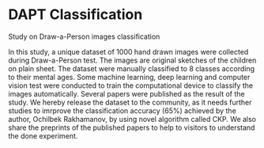 # DAPT Classification
Study on Draw-a-Person images classification

In this study, a unique dataset of 1000 hand drawn images were collected during Draw-a-Person test. The images are original sketches of the children on plain sheet. The dataset were manually classified to 8 classes according to their mental ages. Some machine learning, deep learning and computer vision test were conducted to train the computational device to classify the images automatically. Several papers were published as the result of the study. We hereby release the dataset to the community, as it needs further studies to imrprove the classification accuracy (65%) achieved by the author, Ochilbek Rakhamanov, by using novel algorithm called CKP. We also share the preprints of the published papers to help to visitors to understand the done experiment.
